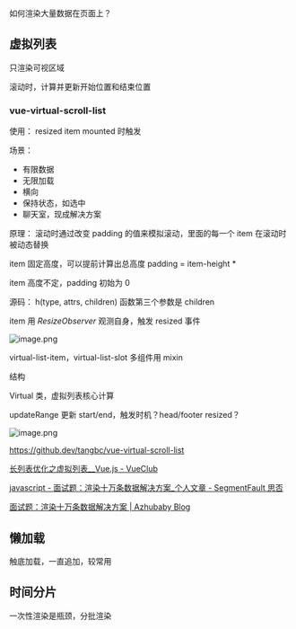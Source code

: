 如何渲染大量数据在页面上？

## 虚拟列表

只渲染可视区域

滚动时，计算并更新开始位置和结束位置

### vue-virtual-scroll-list

使用：
resized  item mounted 时触发

场景：
- 有限数据
- 无限加载
- 横向
- 保持状态，如选中
- 聊天室，现成解决方案

原理：
滚动时通过改变 padding 的值来模拟滚动，里面的每一个 item 在滚动时被动态替换

item 固定高度，可以提前计算出总高度 padding =  item-height * 

item 高度不定，padding 初始为 0

源码：
h(type, attrs, children) 函数第三个参数是 children

item 用 _ResizeObserver_ 观测自身，触发 resized 事件

![image.png](https://img.oaker.bid/?url=http://tva1.sinaimg.cn/large/4e5d3ea7ly1h7cmoka817j215e15sne6.jpg)

virtual-list-item，virtual-list-slot 多组件用 mixin 

结构

Virtual 类，虚拟列表核心计算

updateRange 更新 start/end，触发时机？head/footer resized？

![image.png](https://img.oaker.bid/?url=http://tva1.sinaimg.cn/large/4e5d3ea7ly1h7co3h80vnj20nq0ben0f.jpg)


https://github.dev/tangbc/vue-virtual-scroll-list

[长列表优化之虚拟列表__Vue.js - VueClub](https://www.vue-js.com/topic/5f9789724590fe0031e5927c)

[javascript - 面试题：渲染十万条数据解决方案_个人文章 - SegmentFault 思否](https://segmentfault.com/a/1190000041415120)

[面试题：渲染十万条数据解决方案 | Azhubaby Blog](https://blog.azhubaby.com/2022/02/09/2022-02-09-%25E6%25B8%25B2%25E6%259F%2593%25E5%258D%2581%25E4%25B8%2587%25E6%259D%25A1%25E6%2595%25B0%25E6%258D%25AE%25E8%25A7%25A3%25E5%2586%25B3%25E6%2596%25B9%25E6%25A1%2588/)
## 懒加载

触底加载，一直追加，较常用

## 时间分片

一次性渲染是瓶颈，分批渲染